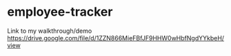 # employee-tracker

Link to my walkthrough/demo
https://drive.google.com/file/d/1ZZN866MieFBfJF9HHW0wHbfNgdYYkbeH/view
